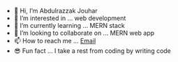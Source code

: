 - 👋 Hi, I’m Abdulrazzak Jouhar
- 👀 I’m interested in ... web development
- 🌱 I’m currently learning ... MERN stack
- 💞️ I’m looking to collaborate on ... MERN web app
- 📫 How to reach me ... [Email](mailto:AbdulrazzakJouhar@gmail.com)
- 😎 Fun fact ... I take a rest from coding by writing code

<!---
amj203/amj203 is a ✨ special ✨ repository because its `README.md` (this file) appears on your GitHub profile.
You can click the Preview link to take a look at your changes.
--->
